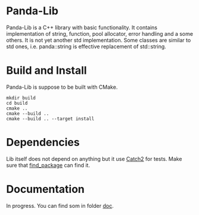 # Panda-Lib

Panda-Lib is a C++ library with basic functionality. It contains implementation of string, function, pool allocator, error handling and a some others.
It is not yet another std implementation. Some classes are similar to std ones, i.e. panda::string is effective replacement of std::string.

# Build and Install

Panda-Lib is suppose to be built with CMake.
```
mkdir build
cd build
cmake ..
cmake --build ..
cmake --build .. --target install
```

# Dependencies

Lib itself does not depend on anything but it use [Catch2](https://github.com/catchorg/Catch2) for tests. Make sure that [find_package](https://cmake.org/cmake/help/latest/command/find_package.html) can find it.

# Documentation

In progress. You can find som in folder [doc](doc).

